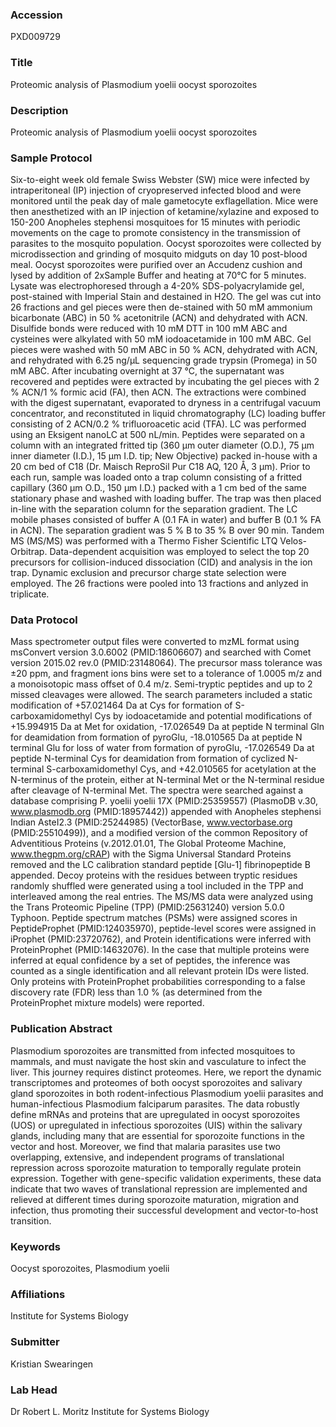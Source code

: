 ### Accession
PXD009729

### Title
Proteomic analysis of Plasmodium yoelii oocyst sporozoites

### Description
Proteomic analysis of Plasmodium yoelii oocyst sporozoites

### Sample Protocol
Six-to-eight week old female Swiss Webster (SW) mice were infected by intraperitoneal (IP) injection of cryopreserved infected blood and were monitored until the peak day of male gametocyte exflagellation. Mice were then anesthetized with an IP injection of ketamine/xylazine and exposed to 150-200 Anopheles stephensi mosquitoes for 15 minutes with periodic movements on the cage to promote consistency in the transmission of parasites to the mosquito population. Oocyst sporozoites were collected by microdissection and grinding of mosquito midguts on day 10 post-blood meal. Oocyst sporozoites were purified over an Accudenz cushion and lysed by addition of 2xSample Buffer and heating at 70°C for 5 minutes. Lysate was electrophoresed through a 4-20% SDS-polyacrylamide gel, post-stained with Imperial Stain and destained in H2O. The gel was cut into 26 fractions and gel pieces were then de-stained with 50 mM ammonium bicarbonate (ABC) in 50 % acetonitrile (ACN) and dehydrated with ACN. Disulfide bonds were reduced with 10 mM DTT in 100 mM ABC and cysteines were alkylated with 50 mM iodoacetamide in 100 mM ABC. Gel pieces were washed with 50 mM ABC in 50 % ACN, dehydrated with ACN, and rehydrated with 6.25 ng/µL sequencing grade trypsin (Promega) in 50 mM ABC. After incubating overnight at 37 °C, the supernatant was recovered and peptides were extracted by incubating the gel pieces with 2 % ACN/1 % formic acid (FA), then ACN. The extractions were combined with the digest supernatant, evaporated to dryness in a centrifugal vacuum concentrator, and reconstituted in liquid chromatography (LC) loading buffer consisting of 2 ACN/0.2 % trifluoroacetic acid (TFA). LC was performed using an Eksigent nanoLC at 500 nL/min. Peptides were separated on a column with an integrated fritted tip (360 µm outer diameter (O.D.), 75 µm inner diameter (I.D.), 15 µm I.D. tip; New Objective) packed in-house with a 20 cm bed of C18 (Dr. Maisch ReproSil Pur C18 AQ, 120 Å, 3 µm). Prior to each run, sample was loaded onto a trap column consisting of a fritted capillary (360 µm O.D., 150 µm I.D.) packed with a 1 cm bed of the same stationary phase and washed with loading buffer. The trap was then placed in-line with the separation column for the separation gradient. The LC mobile phases consisted of buffer A (0.1 FA in water) and buffer B (0.1 % FA in ACN). The separation gradient was 5 % B to 35 % B over 90 min. Tandem MS (MS/MS) was performed with a Thermo Fisher Scientific LTQ Velos-Orbitrap. Data-dependent acquisition was employed to select the top 20 precursors for collision-induced dissociation (CID) and analysis in the ion trap. Dynamic exclusion and precursor charge state selection were employed. The 26 fractions were pooled into 13 fractions and anlyzed in triplicate.

### Data Protocol
Mass spectrometer output files were converted to mzML format using msConvert version 3.0.6002 (PMID:18606607) and searched with Comet version 2015.02 rev.0 (PMID:23148064). The precursor mass tolerance was ±20 ppm, and fragment ions bins were set to a tolerance of 1.0005 m/z and a monoisotopic mass offset of 0.4 m/z. Semi-tryptic peptides and up to 2 missed cleavages were allowed. The search parameters included a static modification of +57.021464 Da at Cys for formation of S-carboxamidomethyl Cys by iodoacetamide and potential modifications of +15.994915 Da at Met for oxidation, -17.026549 Da at peptide N terminal Gln for deamidation from formation of pyroGlu, -18.010565 Da at peptide N terminal Glu for loss of water from formation of pyroGlu, -17.026549 Da at peptide N-terminal Cys for deamidation from formation of cyclized N-terminal S-carboxamidomethyl Cys, and +42.010565 for acetylation at the N-terminus of the protein, either at N-terminal Met or the N-terminal residue after cleavage of N-terminal Met. The spectra were searched against a database comprising P. yoelii yoelii 17X (PMID:25359557) (PlasmoDB v.30, www.plasmodb.org (PMID:18957442)) appended with Anopheles stephensi Indian AsteI2.3 (PMID:25244985) (VectorBase, www.vectorbase.org (PMID:25510499)), and a modified version of the common Repository of Adventitious Proteins (v.2012.01.01, The Global Proteome Machine, www.thegpm.org/cRAP) with the Sigma Universal Standard Proteins removed and the LC calibration standard peptide [Glu-1] fibrinopeptide B appended. Decoy proteins with the residues between tryptic residues randomly shuffled were generated using a tool included in the TPP and interleaved among the real entries. The MS/MS data were analyzed using the Trans Proteomic Pipeline (TPP) (PMID:25631240) version 5.0.0 Typhoon. Peptide spectrum matches (PSMs) were assigned scores in PeptideProphet (PMID:124035970), peptide-level scores were assigned in iProphet (PMID:23720762), and Protein identifications were inferred with ProteinProphet (PMID:14632076). In the case that multiple proteins were inferred at equal confidence by a set of peptides, the inference was counted as a single identification and all relevant protein IDs were listed. Only proteins with ProteinProphet probabilities corresponding to a false discovery rate (FDR) less than 1.0 % (as determined from the ProteinProphet mixture models) were reported.

### Publication Abstract
Plasmodium sporozoites are transmitted from infected mosquitoes to mammals, and must navigate the host skin and vasculature to infect the liver. This journey requires distinct proteomes. Here, we report the dynamic transcriptomes and proteomes of both oocyst sporozoites and salivary gland sporozoites in both rodent-infectious Plasmodium yoelii parasites and human-infectious Plasmodium falciparum parasites. The data robustly define mRNAs and proteins that are upregulated in oocyst sporozoites (UOS) or upregulated in infectious sporozoites (UIS) within the salivary glands, including many that are essential for sporozoite functions in the vector and host. Moreover, we find that malaria parasites use two overlapping, extensive, and independent programs of translational repression across sporozoite maturation to temporally regulate protein expression. Together with gene-specific validation experiments, these data indicate that two waves of translational repression are implemented and relieved at different times during sporozoite maturation, migration and infection, thus promoting their successful development and vector-to-host transition.

### Keywords
Oocyst sporozoites, Plasmodium yoelii

### Affiliations
Institute for Systems Biology

### Submitter
Kristian Swearingen

### Lab Head
Dr Robert L. Moritz
Institute for Systems Biology



